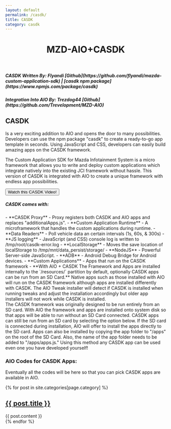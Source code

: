 ```yaml
---
layout: default
permalink: /casdk/
title: CASDK
category: casdk
---
```


<header id="header" style="" class="w3-center w3-header">
  <h1 id="mzd-title" class="mazda"> MZD-AIO+CASDK</h1>
</header>
<h5>CASDK Written By: Flyandi  <span class="icon icon-github"></span> [Github](https://github.com/flyandi/mazda-custom-application-sdk) | [casdk npm package](https://www.npmjs.com/package/casdk)</h5>

<h5>Integration Into AIO By: Trezdog44 <span class="icon icon-github"></span> [Github](https://github.com/Trevelopment/MZD-AIO)</h5>
<div class="w3-container">
<div class="w3-center">
<h2>CASDK</h2>Is a very exciting addition to AIO and opens the door to many possibilities. Developers can use the npm package "casdk" to create a ready-to-go app template in seconds. Using JavaScript and CSS, developers can easily build amazing apps on
the CASDK framework.
</div>

<div class="blog-text w3-container">
<p>The Custom Application SDK for Mazda Infotainment System is a micro framework that allows you to write and deploy custom applications which integrate natively into the existing JCI framework without hassle. This version of CASDK is integrated with AIO
to create a unique framework with endless app possibilities.</p>
<button onclick="$('#casdkVideo').slideToggle()" class="w3-button w3-block w3-center">
Watch this CASDK Video!</button>
<div id="casdkVideo" style="display:none">
<iframe width="1040" height="585" style="width:100%" src="https://www.youtube.com/embed/9C-wHNuiPqE" frameborder="0" allow="autoplay; encrypted-media" allowfullscreen></iframe>
</div>
<div class="w3-container">
<h5>CASDK comes with:</h5>
- **CASDK Proxy** - Proxy registers both CASDK and AIO apps and replaces "additionalApps.js".
- **Custom Application Runtime** - A microframework that handles the custom applications during runtime.
- **Data Readers** - Poll vehicle data an certain intervals (1s, 60s, & 300s)
- **JS logging** - JavaScript (and CSS) console log is written to /tmp/root/casdk-error.log
- **LocalStorage** - Moves the save location of localStorage to /tmp/mnt/data_persist/storage/
- **NodeJS** - Powerful Server-side JavaScript.
- **ADB** - Android Debug Bridge for Android devices.
- **Custom Applications** - Apps that run on the CASDK framework
- **With AIO + CASDK The Framework and Apps are installed internally to the `/resources/` partition by default, optionally CASDK apps can be run from an SD Card.**
 Native apps such as those installed with AIO will run on the CASDK framework although apps are installed differently with CASDK. The AIO Tweak installer will detect if CASDK is installed when running tweaks and adjust the installation accordingly but
older app installers will not work while CASDK is installed.

<div class="w3-panel">The CASDK framework was originally designed to be run entirely from an SD card. With AIO the framework and apps are installed onto system disk so that apps will be able to run without an SD Card connected. CASDK apps can still be run from an SD card by
  selecting the option below. If the SD card is connected during installation, AIO will offer to install the apps directly to the SD card. Apps can also be installed by copying the app folder to "/apps" on the root of the SD Card. Also, the name of the
  app folder needs to be added to "/apps/apps.js." Using this method any CASDK app can be used even one you have developed yourself!

### AIO Codes for CASDK Apps:

<p>Eventually all the codes will be here so that you can pick CASDK apps are available in AIO.</p>

{% for post in site.categories[page.category]  %}

<article><h1><a href="{{ post.url }}">{{ post.title }}</a></h1>
  <div class="post-content">{{ post.content }}</div></article>
{% endfor %}

<style>
.one-liners input[type=text] {
    width: 100px;
}
</style>

